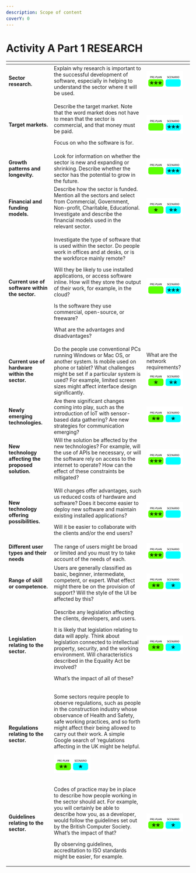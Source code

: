 ```yaml
---
description: Scope of content
coverY: 0
---
```


# Activity A Part 1 RESEARCH

<table data-view="cards"><thead><tr><th></th><th></th><th></th></tr></thead><tbody><tr><td><strong>Sector research.</strong></td><td>Explain why research is important to the successful development of software, especially in helping to understand the sector where it will be used.</td><td><img src=".gitbook/assets/image (123).png" alt="" data-size="original"></td></tr><tr><td><strong>Target markets.</strong></td><td><p>Describe the target market. Note that the word market does not have to mean that the sector is commercial, and that money must be paid.</p><p>Focus on who the software is for.</p></td><td><img src=".gitbook/assets/image (124).png" alt="" data-size="original"></td></tr><tr><td><strong>Growth patterns and longevity.</strong></td><td>Look for information on whether the sector is new and expanding or shrinking. Describe whether the sector has the potential to grow in the future.</td><td><img src=".gitbook/assets/image (125).png" alt="" data-size="original"></td></tr><tr><td><strong>Financial and funding models.</strong></td><td>Describe how the sector is funded. Mention all the sectors and select from Commercial, Government, Non-profit, Charitable, Educational. Investigate and describe the financial models used in the relevant sector.</td><td><img src=".gitbook/assets/image (129).png" alt="" data-size="original"></td></tr><tr><td><strong>Current use of software within the sector.</strong></td><td><p>Investigate the type of software that is used within the sector. Do people work in offices and at desks, or is the workforce mainly remote?</p><p>Will they be likely to use installed applications, or access software inline. How will they store the output of their work, for example, in the cloud?</p><p>Is the software they use commercial, open-source, or freeware?</p><p>What are the advantages and disadvantages?</p></td><td><img src=".gitbook/assets/image (126).png" alt="" data-size="original"></td></tr><tr><td><strong>Current use of hardware within the sector.</strong></td><td>Do the people use conventional PCs running Windows or Mac OS, or another system. Is mobile used on phone or tablet? What challenges might be set if a particular system is used? For example, limited screen sizes might affect interface design significantly.</td><td>What are the network requirements?<img src=".gitbook/assets/image (130).png" alt=""></td></tr><tr><td><strong>Newly emerging technologies.</strong></td><td>Are there significant changes coming into play, such as the introduction of IoT with sensor-based data gathering? Are new strategies for communication emerging?</td><td><img src=".gitbook/assets/image (128).png" alt="" data-size="original"></td></tr><tr><td><strong>New technology affecting the proposed solution.</strong></td><td>Will the solution be affected by the new technologies? For example, will the use of APIs be necessary, or will the software rely on access to the internet to operate? How can the effect of these constraints be mitigated?</td><td><img src=".gitbook/assets/image (131).png" alt="" data-size="original"></td></tr><tr><td><strong>New technology offering possibilities.</strong></td><td><p>Will changes offer advantages, such us reduced costs of hardware and software? Does it become easier to deploy new software and maintain existing installed applications?</p><p>Will it be easier to collaborate with the clients and/or the end users?</p></td><td><img src=".gitbook/assets/image (132).png" alt="" data-size="original"></td></tr><tr><td><strong>Different user types and their needs</strong></td><td>The range of users might be broad or limited and you must try to take account of the needs of each.</td><td><img src=".gitbook/assets/image (133).png" alt="" data-size="original"></td></tr><tr><td><strong>Range of skill or competence.</strong></td><td>Users are generally classified as basic, beginner, intermediate, competent, or expert. What effect might there be on the provision of support? Will the style of the UI be affected by this?</td><td><img src=".gitbook/assets/image (134).png" alt="" data-size="original"></td></tr><tr><td><strong>Legislation relating to the sector.</strong></td><td><p>Describe any legislation affecting the clients, developers, and users.</p><p>It is likely that legislation relating to data will apply. Think about legislation connected to intellectual property, security, and the working environment. Will characteristics described in the Equality Act be involved?</p><p>What’s the impact of all of these?</p></td><td><img src=".gitbook/assets/image (135).png" alt="" data-size="original"></td></tr><tr><td><strong>Regulations relating to the sector.</strong></td><td><p>Some sectors require people to observe regulations, such as people in the construction industry whose observance of Health and Safety, safe working practices, and so forth might affect their being allowed to carry out their work. A simple Google search of ‘regulations affecting in the UK might be helpful.</p><p><img src=".gitbook/assets/image (136).png" alt=""></p></td><td></td></tr><tr><td><strong>Guidelines relating to the sector.</strong></td><td><p>Codes of practice may be in place to describe how people working in the sector should act. For example, you will certainly be able to describe how you, as a developer, would follow the guidelines set out by the British Computer Society. What’s the impact of that?</p><p>By observing guidelines, accreditation to ISO standards might be easier, for example.</p></td><td><img src=".gitbook/assets/image (137).png" alt="" data-size="original"></td></tr></tbody></table>
